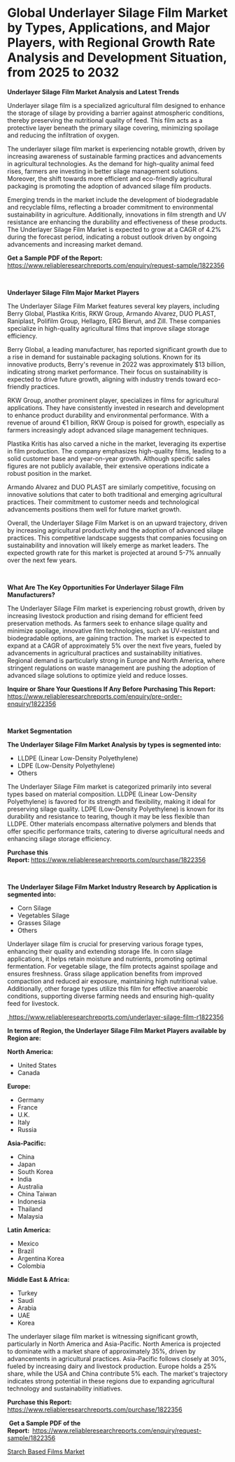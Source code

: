 <p><h1>Global Underlayer Silage Film Market by Types, Applications, and Major Players, with Regional Growth Rate Analysis and Development Situation, from 2025 to 2032</h1></p><p><strong>Underlayer Silage Film Market Analysis and Latest Trends</strong></p>
<p><p>Underlayer silage film is a specialized agricultural film designed to enhance the storage of silage by providing a barrier against atmospheric conditions, thereby preserving the nutritional quality of feed. This film acts as a protective layer beneath the primary silage covering, minimizing spoilage and reducing the infiltration of oxygen. </p><p>The underlayer silage film market is experiencing notable growth, driven by increasing awareness of sustainable farming practices and advancements in agricultural technologies. As the demand for high-quality animal feed rises, farmers are investing in better silage management solutions. Moreover, the shift towards more efficient and eco-friendly agricultural packaging is promoting the adoption of advanced silage film products.</p><p>Emerging trends in the market include the development of biodegradable and recyclable films, reflecting a broader commitment to environmental sustainability in agriculture. Additionally, innovations in film strength and UV resistance are enhancing the durability and effectiveness of these products. The Underlayer Silage Film Market is expected to grow at a CAGR of 4.2% during the forecast period, indicating a robust outlook driven by ongoing advancements and increasing market demand.</p></p>
<p><strong>Get a Sample PDF of the Report:&nbsp;</strong> <a href="https://www.reliableresearchreports.com/enquiry/request-sample/1822356?utm_campaign=3364&utm_medium=2&utm_source=Github&utm_content=ia&utm_term=01042025&utm_id=underlayer-silage-film">https://www.reliableresearchreports.com/enquiry/request-sample/1822356</a></p>
<p>&nbsp;</p>
<p><strong>Underlayer Silage Film Major Market Players</strong></p>
<p><p>The Underlayer Silage Film Market features several key players, including Berry Global, Plastika Kritis, RKW Group, Armando Alvarez, DUO PLAST, Raniplast, Polifilm Group, Hellagro, ERG Bieruń, and Zill. These companies specialize in high-quality agricultural films that improve silage storage efficiency.</p><p>Berry Global, a leading manufacturer, has reported significant growth due to a rise in demand for sustainable packaging solutions. Known for its innovative products, Berry's revenue in 2022 was approximately $13 billion, indicating strong market performance. Their focus on sustainability is expected to drive future growth, aligning with industry trends toward eco-friendly practices.</p><p>RKW Group, another prominent player, specializes in films for agricultural applications. They have consistently invested in research and development to enhance product durability and environmental performance. With a revenue of around €1 billion, RKW Group is poised for growth, especially as farmers increasingly adopt advanced silage management techniques.</p><p>Plastika Kritis has also carved a niche in the market, leveraging its expertise in film production. The company emphasizes high-quality films, leading to a solid customer base and year-on-year growth. Although specific sales figures are not publicly available, their extensive operations indicate a robust position in the market.</p><p>Armando Alvarez and DUO PLAST are similarly competitive, focusing on innovative solutions that cater to both traditional and emerging agricultural practices. Their commitment to customer needs and technological advancements positions them well for future market growth.</p><p>Overall, the Underlayer Silage Film Market is on an upward trajectory, driven by increasing agricultural productivity and the adoption of advanced silage practices. This competitive landscape suggests that companies focusing on sustainability and innovation will likely emerge as market leaders. The expected growth rate for this market is projected at around 5-7% annually over the next few years.</p></p>
<p>&nbsp;</p>
<p><strong>What Are The Key Opportunities For Underlayer Silage Film Manufacturers?</strong></p>
<p><p>The Underlayer Silage Film market is experiencing robust growth, driven by increasing livestock production and rising demand for efficient feed preservation methods. As farmers seek to enhance silage quality and minimize spoilage, innovative film technologies, such as UV-resistant and biodegradable options, are gaining traction. The market is expected to expand at a CAGR of approximately 5% over the next five years, fueled by advancements in agricultural practices and sustainability initiatives. Regional demand is particularly strong in Europe and North America, where stringent regulations on waste management are pushing the adoption of advanced silage solutions to optimize yield and reduce losses.</p></p>
<p><strong>Inquire or Share Your Questions If Any Before Purchasing This Report:</strong> <a href="https://www.reliableresearchreports.com/enquiry/pre-order-enquiry/1822356?utm_campaign=3364&utm_medium=2&utm_source=Github&utm_content=ia&utm_term=01042025&utm_id=underlayer-silage-film">https://www.reliableresearchreports.com/enquiry/pre-order-enquiry/1822356</a></p>
<p>&nbsp;</p>
<p><strong>Market Segmentation</strong></p>
<p><strong>The Underlayer Silage Film Market Analysis by types is segmented into:</strong></p>
<p><ul><li>LLDPE (Linear Low-Density Polyethylene)</li><li>LDPE (Low-Density Polyethylene)</li><li>Others</li></ul></p>
<p><p>The Underlayer Silage Film market is categorized primarily into several types based on material composition. LLDPE (Linear Low-Density Polyethylene) is favored for its strength and flexibility, making it ideal for preserving silage quality. LDPE (Low-Density Polyethylene) is known for its durability and resistance to tearing, though it may be less flexible than LLDPE. Other materials encompass alternative polymers and blends that offer specific performance traits, catering to diverse agricultural needs and enhancing silage storage efficiency.</p></p>
<p><strong>Purchase this Report:&nbsp;</strong><a href="https://www.reliableresearchreports.com/purchase/1822356?utm_campaign=3364&utm_medium=2&utm_source=Github&utm_content=ia&utm_term=01042025&utm_id=underlayer-silage-film">https://www.reliableresearchreports.com/purchase/1822356</a></p>
<p>&nbsp;</p>
<p><strong>The Underlayer Silage Film Market Industry Research by Application is segmented into:</strong></p>
<p><ul><li>Corn Silage</li><li>Vegetables Silage</li><li>Grasses Silage</li><li>Others</li></ul></p>
<p><p>Underlayer silage film is crucial for preserving various forage types, enhancing their quality and extending storage life. In corn silage applications, it helps retain moisture and nutrients, promoting optimal fermentation. For vegetable silage, the film protects against spoilage and ensures freshness. Grass silage application benefits from improved compaction and reduced air exposure, maintaining high nutritional value. Additionally, other forage types utilize this film for effective anaerobic conditions, supporting diverse farming needs and ensuring high-quality feed for livestock.</p></p>
<p><a href="https://www.reliableresearchreports.com/underlayer-silage-film-r1822356?utm_campaign=3364&utm_medium=2&utm_source=Github&utm_content=ia&utm_term=01042025&utm_id=underlayer-silage-film">&nbsp;https://www.reliableresearchreports.com/underlayer-silage-film-r1822356</a></p>
<p><strong>In terms of Region, the Underlayer Silage Film Market Players available by Region are:</strong></p>
<p>
    <p> <strong> North America: </strong>
        <ul>
            <li>United States</li>
            <li>Canada</li>
        </ul>
        </p> 
    <p> <strong> Europe: </strong>
        <ul>
            <li>Germany</li>
            <li>France</li>
            <li>U.K.</li>
            <li>Italy</li>
            <li>Russia</li>
        </ul>
        </p> 
    <p> <strong> Asia-Pacific: </strong>
        <ul>
            <li>China</li>
            <li>Japan</li>
            <li>South Korea</li>
            <li>India</li>
            <li>Australia</li>
            <li>China Taiwan</li>
            <li>Indonesia</li>
            <li>Thailand</li>
            <li>Malaysia</li>
        </ul>
        </p> 
    <p> <strong> Latin America: </strong>
        <ul>
            <li>Mexico</li>
            <li>Brazil</li>
            <li>Argentina Korea</li>
            <li>Colombia</li>
        </ul>
        </p> 
    <p> <strong> Middle East & Africa: </strong>
        <ul>
            <li>Turkey</li>
            <li>Saudi</li>
            <li>Arabia</li>
            <li>UAE</li>
            <li>Korea</li>
        </ul>
    </p>
    </p>
<p><p>The underlayer silage film market is witnessing significant growth, particularly in North America and Asia-Pacific. North America is projected to dominate with a market share of approximately 35%, driven by advancements in agricultural practices. Asia-Pacific follows closely at 30%, fueled by increasing dairy and livestock production. Europe holds a 25% share, while the USA and China contribute 5% each. The market's trajectory indicates strong potential in these regions due to expanding agricultural technology and sustainability initiatives.</p></p>
<p><strong>Purchase this Report: </strong><a href="https://www.reliableresearchreports.com/purchase/1822356?utm_campaign=3364&utm_medium=2&utm_source=Github&utm_content=ia&utm_term=01042025&utm_id=underlayer-silage-film">https://www.reliableresearchreports.com/purchase/1822356</a></p>
<p>&nbsp;<strong>Get a Sample PDF of the Report:&nbsp;&nbsp;</strong><a href="https://www.reliableresearchreports.com/enquiry/request-sample/1822356?utm_campaign=3364&utm_medium=2&utm_source=Github&utm_content=ia&utm_term=01042025&utm_id=underlayer-silage-film">https://www.reliableresearchreports.com/enquiry/request-sample/1822356</a></p>
<p><strong></strong></p>
<p><p><a href="https://github.com/bedelibekwe58/Market-Research-Report-List-1/blob/main/starch-based-films-market.md?utm_campaign=3364&utm_medium=2&utm_source=Github&utm_content=ia&utm_term=01042025&utm_id=underlayer-silage-film">Starch Based Films Market</a></p></p>